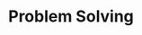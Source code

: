---
layout: list
title: Problem Solving
slug: problemsolving
menu: true
submenu: true
order: 4
description: >
  코딩 테스트 대비 알고리즘 연습  
---  